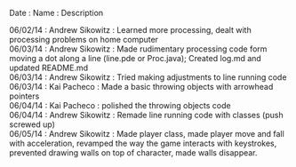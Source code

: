 Date : Name : Description

06/02/14 : Andrew Sikowitz : Learned more processing, dealt with processing problems on home computer<br>
06/03/14 : Andrew Sikowitz : Made rudimentary processing code form moving a dot along a line (line.pde or Proc.java); Created log.md and updated README.md<br>
06/03/14 : Andrew Sikowitz : Tried making adjustments to line running code <br>
06/03/14 : Kai Pacheco : Made a basic throwing objects with arrowhead pointers<br>
06/04/14 : Kai Pacheco : polished the throwing objects code<br>
06/04/14 : Andrew Sikowitz : Remade line running code with classes (push screwed up) <br>
06/05/14 : Andrew Sikowitz : Made player class, made player move and fall with acceleration, revamped the way the game interacts with keystrokes, prevented drawing walls on top of character, made walls disappear. <br>